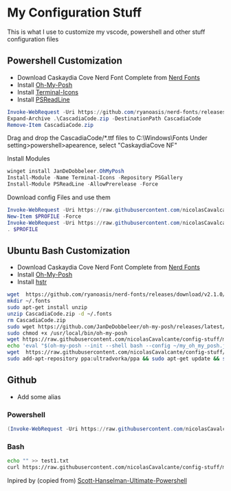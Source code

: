 # My Configuration Stuff
This is what I use to customize my vscode, powershell and other stuff configuration files

## Powershell Customization
- Download Caskaydia Cove Nerd Font Complete from [Nerd Fonts]
- Install [Oh-My-Posh]
- Install [Terminal-Icons]
- Install [PSReadLine]

```powershell
Invoke-WebRequest -Uri https://github.com/ryanoasis/nerd-fonts/releases/download/v2.1.0/CascadiaCode.zip -OutFile CascadiaCode.zip
Expand-Archive .\CascadiaCode.zip -DestinationPath CascadiaCode
Remove-Item CascadiaCode.zip
```
Drag and drop the CascadiaCode/*.ttf files to C:\Windows\Fonts
Under setting>powershell>apearence, select "CaskaydiaCove NF"

Install Modules
```powershell
winget install JanDeDobbeleer.OhMyPosh
Install-Module -Name Terminal-Icons -Repository PSGallery
Install-Module PSReadLine -AllowPrerelease -Force
```

Download config Files and use them
```powershell
Invoke-WebRequest -Uri https://raw.githubusercontent.com/nicolasCavalcante/config-stuff/master/my_oh_my_posh.json -OutFile ~/my_oh_my_posh.json
New-Item $PROFILE -Force
Invoke-WebRequest -Uri https://raw.githubusercontent.com/nicolasCavalcante/config-stuff/master/profile.prof -OutFile $PROFILE
. $PROFILE
```

## Ubuntu Bash Customization
- Download Caskaydia Cove Nerd Font Complete from [Nerd Fonts]
- Install [Oh-My-Posh]
- Install [hstr]

```bash
wget  https://github.com/ryanoasis/nerd-fonts/releases/download/v2.1.0/CascadiaCode.zip -O CascadiaCode.zip
mkdir ~/.fonts
sudo apt-get install unzip
unzip CascadiaCode.zip -d ~/.fonts
rm CascadiaCode.zip
sudo wget https://github.com/JanDeDobbeleer/oh-my-posh/releases/latest/download/posh-linux-amd64 -O /usr/local/bin/oh-my-posh
sudo chmod +x /usr/local/bin/oh-my-posh
wget https://raw.githubusercontent.com/nicolasCavalcante/config-stuff/master/my_oh_my_posh.json -O ~/my_oh_my_posh.json
echo 'eval "$(oh-my-posh --init --shell bash --config ~/my_oh_my_posh.json)"' >> ~/.bashrc
wget  https://raw.githubusercontent.com/nicolasCavalcante/config-stuff/master/inputrc -O ~/.inputrc
sudo add-apt-repository ppa:ultradvorka/ppa && sudo apt-get update && sudo apt-get install hstr && hstr --show-configuration >> ~/.bashrc && . ~/.bashrc
```

## Github
- Add some alias
### Powershell
```powershell
(Invoke-WebRequest -Uri https://raw.githubusercontent.com/nicolasCavalcante/config-stuff/master/gitconfig_alias).Content >> ~/.gitconfig
```
### Bash
```bash
echo "" >> test1.txt
curl https://raw.githubusercontent.com/nicolasCavalcante/config-stuff/master/gitconfig_alias >> ~/.gitconfig
```
[Nerd Fonts]: https://www.nerdfonts.com/

[Oh-My-Posh]: https://ohmyposh.dev/

[Terminal-Icons]: https://github.com/devblackops/Terminal-Icons

[PSReadLine]: https://docs.microsoft.com/en-us/powershell/module/psreadline/about/about_psreadline?view=powershell-7.2

[hstr]: https://github.com/dvorka/hstr

Inpired by (copied from) [Scott-Hanselman-Ultimate-Powershell](https://www.hanselman.com/blog/my-ultimate-powershell-prompt-with-oh-my-posh-and-the-windows-terminal)

